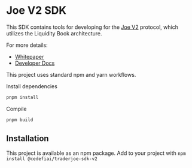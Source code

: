 # Joe V2 SDK

This SDK contains tools for developing for the [Joe V2](https://www.traderjoexyz.com) protocol, which utilizes the Liquidity Book architecture.

For more details:

- [Whitepaper](https://github.com/traderjoe-xyz/research/blob/main/JOE%20v2%20-%20Liquidity%20Book.pdf)
- [Developer Docs](https://docs.traderjoexyz.com/)

This project uses standard npm and yarn workflows.

Install dependencies

```sh
pnpm install
```

Compile

```sh
pnpm build
```

## Installation

This project is available as an npm package. Add to your project with `npm install @cedefiai/traderjoe-sdk-v2`